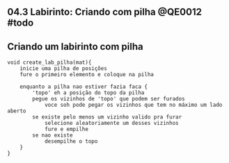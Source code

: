 ## 04.3 Labirinto: Criando com pilha            @QE0012 #todo


## Criando um labirinto com pilha
```
void create_lab_pilha(mat){
    inicie uma pilha de posições
    fure o primeiro elemento e coloque na pilha

    enquanto a pilha nao estiver fazia faca {
        'topo' eh a posição do topo da pilha
        pegue os vizinhos de 'topo' que podem ser furados
            voce soh pode pegar os vizinhos que tem no máximo um lado aberto
        se existe pelo menos um vizinho valido pra furar
            selecione aleatoriamente um desses vizinhos
            fure e empilhe
        se nao existe
            desempilhe o topo
    }
}
```